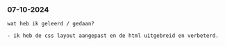   <h3>07-10-2024</h3>
    <p>
    
    wat heb ik geleerd / gedaan?
    
    - ik heb de css layout aangepast en de html uitgebreid en verbeterd.